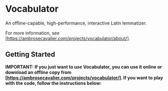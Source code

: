 # Vocabulator

An offline-capable, high-performance, interactive Latin lemmatizer.

For more information, see [https://ambrosecavalier.com/projects/vocabulator/about/].

## Getting Started

**IMPORTANT: If you just want to *use* Vocabulator, you can use it online or download an offline copy from [https://ambrosecavalier.com/projects/vocabulator/]. If you want to play with the code, follow the instructions below:**
